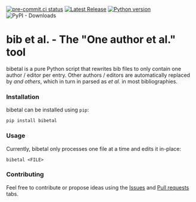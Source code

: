 [![pre-commit.ci status](https://results.pre-commit.ci/badge/github/jeertmans/bibetal/main.svg)](https://results.pre-commit.ci/latest/github/jeertmans/bibetal/main)
[![Latest Release][pypi-version-badge]][pypi-version-url]
[![Python version][pypi-python-version-badge]][pypi-version-url]
![PyPI - Downloads](https://img.shields.io/pypi/dm/bibetal)
# bib et al. - The "One author et al." tool

bibetal is a pure Python script that rewrites bib files to only contain one author / editor per entry. Other authors / editors are automatically replaced by *and others*, which in turn in parsed as *et al.* in most bibliographies.

### Installation
bibetal can be installed using `pip`:
```
pip install bibetal
```

### Usage

Currently, bibetal only processes one file at a time and edits it in-place:

```
bibetal <FILE>
```

### Contributing

Feel free to contribute or propose ideas using the [Issues](https://github.com/jeertmans/bibetal/issues) and [Pull requests](https://github.com/jeertmans/bibetal/pulls) tabs.


[pypi-version-badge]: https://img.shields.io/pypi/v/bibetal?label=bibetal
[pypi-version-url]: https://pypi.org/project/bibetal/
[pypi-python-version-badge]: https://img.shields.io/pypi/pyversions/bibetal
